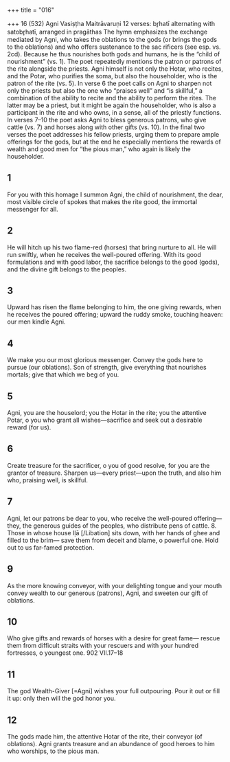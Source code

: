+++
title = "016"

+++
16 (532) Agni
Vasiṣṭha Maitrāvaruṇi
12 verses: br̥hatī alternating with satobr̥hatī, arranged in pragāthas
The hymn emphasizes the exchange mediated by Agni, who takes the oblations to  the gods (or brings the gods to the oblations) and who offers sustenance to the sac rificers (see esp. vs. 2cd). Because he thus nourishes both gods and humans, he is the  “child of nourishment” (vs. 1). The poet repeatedly mentions the patron or patrons  of the rite alongside the priests. Agni himself is not only the Hotar, who recites, and  the Potar, who purifies the soma, but also the householder, who is the patron of the  rite (vs. 5). In verse 6 the poet calls on Agni to sharpen not only the priests but also  the one who “praises well” and “is skillful,” a combination of the ability to recite  and the ability to perform the rites. The latter may be a priest, but it might be again  the householder, who is also a participant in the rite and who owns, in a sense, all of  the priestly functions. In verses 7–10 the poet asks Agni to bless generous patrons, who give cattle (vs. 7) and horses along with other gifts (vs. 10). In the final two  verses the poet addresses his fellow priests, urging them to prepare ample offerings  for the gods, but at the end he especially mentions the rewards of wealth and good  men for “the pious man,” who again is likely the householder.
## 1
For you with this homage I summon Agni, the child of nourishment, the dear, most visible circle of spokes that makes the rite good, the
immortal messenger for all.
## 2
He will hitch up his two flame-red (horses) that bring nurture to all. He  will run swiftly, when he receives the well-poured offering.
With its good formulations and with good labor, the sacrifice belongs  to the good (gods), and the divine gift belongs to the peoples.
## 3
Upward has risen the flame belonging to him, the one giving rewards,  when he receives the poured offering;
upward the ruddy smoke, touching heaven: our men kindle Agni.
## 4
We make you our most glorious messenger. Convey the gods here to  pursue (our oblations).
Son of strength, give everything that nourishes mortals; give that which  we beg of you.
## 5
Agni, you are the houselord; you the Hotar in the rite;
you the attentive Potar, o you who grant all wishes—sacrifice and seek  out a desirable reward (for us).
## 6
Create treasure for the sacrificer, o you of good resolve, for you are the  grantor of treasure.
Sharpen us—every priest—upon the truth, and also him who, praising  well, is skillful.
## 7
Agni, let our patrons be dear to you, who receive the well-poured  offering—
they, the generous guides of the peoples, who distribute pens of cattle. 8. Those in whose house Iḷā [/Libation] sits down, with her hands of ghee  and filled to the brim—
save them from deceit and blame, o powerful one. Hold out to us
far-famed protection.
## 9
As the more knowing conveyor, with your delighting tongue and  your mouth
convey wealth to our generous (patrons), Agni, and sweeten our gift of  oblations.
## 10
Who give gifts and rewards of horses with a desire for great fame— rescue them from difficult straits with your rescuers and with your
hundred fortresses, o youngest one.
902 VII.17–18
## 11
The god Wealth-Giver [=Agni] wishes your full outpouring.
Pour it out or fill it up: only then will the god honor you.
## 12
The gods made him, the attentive Hotar of the rite, their conveyor (of  oblations).
Agni grants treasure and an abundance of good heroes to him who
worships, to the pious man.